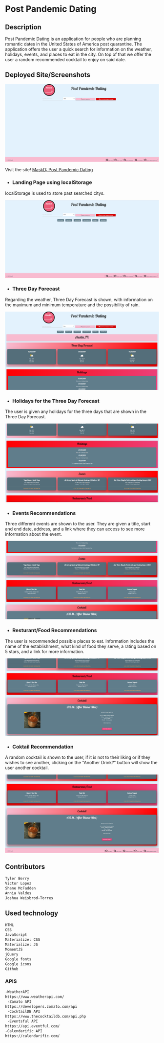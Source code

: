 # Post Pandemic Dating

## Description

Post Pandemic Dating is an application for people who are planning romantic dates in the United States of America post quarantine.
The application offers the user a quick search for information on the weather, holidays, events,  and places to eat in the city. 
On top of that we offer the user a random recommended cocktail to enjoy on said date.


## Deployed Site/Screenshots
![MaskD Homepage](/assets/images/landing-page.PNG)

Visit the site! [MaskD: Post Pandemic Dating](https://joshuaweisbrodtorres.github.io/post-pandemic-dating/)

* ### Landing Page using localStorage

localStorage is used to store past searched citys.   

![Landing Page using localStorage](/assets/images/landing-page-localStorage.PNG)

* ### Three Day Forecast

Regarding the weather, Three Day Forecast is shown, with information on the maximum and minimum temperature and the possibility of rain.

![Forecast](/assets/images/weather.PNG)

* ### Holidays for the Three Day Forecast

The user is given any holidays for the three days that are shown in the Three Day Forecast.

![Holidays](/assets/images/holiday.PNG)


* ### Events Recommendations

Three different events are shown to the user.  They are given a title, start and end date, address, and a link where they can access to see more information about the event.

![Events](/assets/images/Events.PNG)

* ### Resturant/Food Recommendations

The user is recommended possible places to eat.  Information includes the name of the establishment, what kind of food they serve, a rating based on 5 stars, and a link for more information.

![Resturants/Food](/assets/images/food.PNG)

* ### Coktail Recommendation

A random cocktail is shown to the user, if it is not to their liking or if they wishes to see another, clicking on the "Another Drink?" button will show the user another cocktail.

![Random Cocktail](/assets/images/cocktail.PNG)


## Contributors 
    Tyler Berry
    Victor Lopez
    Shane McFadden
    Annia Valdes
    Joshua Weisbrod-Torres

## Used technology
    HTML
    CSS
    JavaScript
    Materialize: CSS
    Materialize: JS
    MomentJS
    jQuery
    Google fonts
    Google icons
    Github
    
   ### APIS
    -WeatherAPI
    https://www.weatherapi.com/ 
     -Zamato API
    https://developers.zomato.com/api
     -CocktailDB API
    https://www.thecocktaildb.com/api.php 
     -Eventsful API
    https://api.eventful.com/
    -Calendarific API
    https://calendarific.com/
     




    
